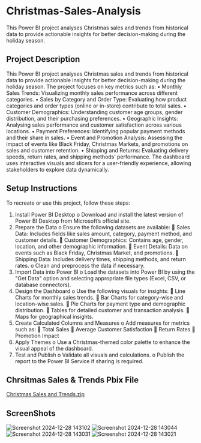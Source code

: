 # Christmas-Sales-Analysis
This Power BI project analyses Christmas sales and trends from historical data to provide actionable insights for better decision-making during the holiday season.

## Project Description
This Power BI project analyses Christmas sales and trends from historical data to provide actionable insights for better decision-making during the holiday season. The project focuses on key metrics such as:
•	Monthly Sales Trends: Visualizing monthly sales performance across different categories.
•	Sales by Category and Order Type: Evaluating how product categories and order types (online or in-store) contribute to total sales.
•	Customer Demographics: Understanding customer age groups, gender distribution, and their purchasing preferences.
•	Geographic Insights: Analysing sales performance and customer satisfaction across various locations.
•	Payment Preferences: Identifying popular payment methods and their share in sales.
•	Event and Promotion Analysis: Assessing the impact of events like Black Friday, Christmas Markets, and promotions on sales and customer retention.
•	Shipping and Returns: Evaluating delivery speeds, return rates, and shipping methods’ performance.
The dashboard uses interactive visuals and slicers for a user-friendly experience, allowing stakeholders to explore data dynamically.

## Setup Instructions
To recreate or use this project, follow these steps:
1.	Install Power BI Desktop
o	Download and install the latest version of Power BI Desktop from Microsoft’s official site.
2.	Prepare the Data
o	Ensure the following datasets are available:
	Sales Data: Includes fields like sales amount, category, payment method, and customer details.
	Customer Demographics: Contains age, gender, location, and other demographic information.
	Event Details: Data on events such as Black Friday, Christmas Market, and promotions.
	Shipping Data: Includes delivery times, shipping methods, and return rates.
o	Clean and preprocess the data if necessary.
3.	Import Data into Power BI
o	Load the datasets into Power BI by using the "Get Data" option and selecting appropriate file types (Excel, CSV, or database connectors).
4.	Design the Dashboard
o	Use the following visuals for insights:
	Line Charts for monthly sales trends.
	Bar Charts for category-wise and location-wise sales.
	Pie Charts for payment type and demographic distribution.
	Tables for detailed customer and transaction analysis.
	Maps for geographical insights.
5.	Create Calculated Columns and Measures
o	Add measures for metrics such as:
	Total Sales
	Average Customer Satisfaction
	Return Rates
	Promotion Impact
6.	Apply Themes
o	Use a Christmas-themed color palette to enhance the visual appeal of the dashboard.
7.	Test and Publish
o	Validate all visuals and calculations.
o	Publish the report to the Power BI Service if sharing is required.

## Chrsitmas Sales & Trends Pbix File
[Christmas Sales and Trends.zip](https://github.com/user-attachments/files/18265631/Christmas.Sales.and.Trends.zip)


## ScreenShots
![Screenshot 2024-12-28 143102](https://github.com/user-attachments/assets/3100f57b-cf6e-469c-8593-6fd50b761c0d)
![Screenshot 2024-12-28 143044](https://github.com/user-attachments/assets/46acf0b7-feb6-456e-8d30-d8d206a9b296)
![Screenshot 2024-12-28 143031](https://github.com/user-attachments/assets/7219bb93-69b4-483f-adfd-0091bf0b0dbb)
![Screenshot 2024-12-28 143021](https://github.com/user-attachments/assets/1ae47320-8216-43ce-bdad-2128904076f8)



